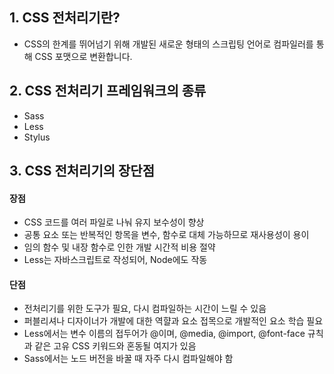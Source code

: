 <h2>1. CSS 전처리기란?</h2>

- CSS의 한계를 뛰어넘기 위해 개발된 새로운 형태의 스크립팅 언어로 컴파일러를 통해 CSS 포맷으로 변환합니다.

<h2>2. CSS 전처리기 프레임워크의 종류</h2>

- Sass
- Less
- Stylus

<h2>3. CSS 전처리기의 장단점</h2>
 
<h4>장점</h4>

- CSS 코드를 여러 파일로 나눠 유지 보수성이 향상
- 공통 요소 또는 반복적인 항목을 변수, 함수로 대체 가능하므로 재사용성이 용이
- 임의 함수 및 내장 함수로 인한 개발 시간적 비용 절약
- Less는 자바스크립트로 작성되어, Node에도 작동

<h4>단점</h4>

- 전처리기를 위한 도구가 필요, 다시 컴파일하는 시간이 느릴 수 있음
- 퍼블리셔나 디자이너가 개발에 대한 역햘과 요소 접목으로 개발적인 요소 학습 필요
- Less에서는 변수 이름의 접두어가 @이며, @media, @import, @font-face 규칙과 같은 고유 CSS 키워드와 혼동될 여지가 있음
- Sass에서는 노드 버전을 바꿀 때 자주 다시 컴파일해야 함
